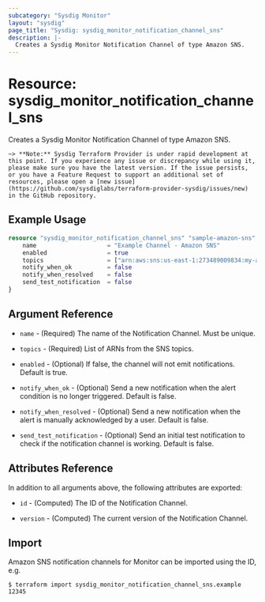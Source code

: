 ```yaml
---
subcategory: "Sysdig Monitor"
layout: "sysdig"
page_title: "Sysdig: sysdig_monitor_notification_channel_sns"
description: |-
  Creates a Sysdig Monitor Notification Channel of type Amazon SNS.
---
```


# Resource: sysdig_monitor_notification_channel_sns

Creates a Sysdig Monitor Notification Channel of type Amazon SNS.

`~> **Note:** Sysdig Terraform Provider is under rapid development at this point. If you experience any issue or discrepancy while using it, please make sure you have the latest version. If the issue persists, or you have a Feature Request to support an additional set of resources, please open a [new issue](https://github.com/sysdiglabs/terraform-provider-sysdig/issues/new) in the GitHub repository.`

## Example Usage

```terraform
resource "sysdig_monitor_notification_channel_sns" "sample-amazon-sns" {
	name                    = "Example Channel - Amazon SNS"
	enabled                 = true
	topics                  = ["arn:aws:sns:us-east-1:273489009834:my-alerts2", "arn:aws:sns:us-east-1:279948934544:my-alerts"]
	notify_when_ok          = false
	notify_when_resolved    = false
	send_test_notification  = false
}
```

## Argument Reference

* `name` - (Required) The name of the Notification Channel. Must be unique.

* `topics` - (Required) List of ARNs from the SNS topics.

* `enabled` - (Optional) If false, the channel will not emit notifications. Default is true.

* `notify_when_ok` - (Optional) Send a new notification when the alert condition is 
    no longer triggered. Default is false.

* `notify_when_resolved` - (Optional) Send a new notification when the alert is manually 
    acknowledged by a user. Default is false.

* `send_test_notification` - (Optional) Send an initial test notification to check
    if the notification channel is working. Default is false.

## Attributes Reference

In addition to all arguments above, the following attributes are exported:

* `id` - (Computed) The ID of the Notification Channel.

* `version` - (Computed) The current version of the Notification Channel.

## Import

Amazon SNS notification channels for Monitor can be imported using the ID, e.g.

```
$ terraform import sysdig_monitor_notification_channel_sns.example 12345
```